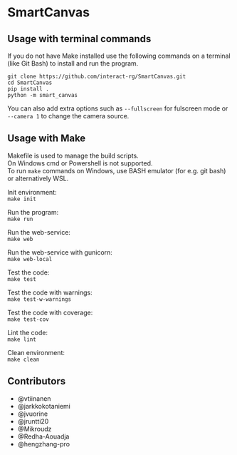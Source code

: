 # SmartCanvas

## Usage with terminal commands
If you do not have Make installed use the following commands on a terminal (like Git Bash) to install and run the program.
```
git clone https://github.com/interact-rg/SmartCanvas.git
cd SmartCanvas
pip install .
python -m smart_canvas
```

You can also add extra options such as `--fullscreen` for fulscreen mode or `--camera 1` to change the camera source.


## Usage with Make
Makefile is used to manage the build scripts.\
On Windows cmd or Powershell is not supported.\
To run `make` commands on Windows, use BASH emulator (for e.g. git bash) or alternatively WSL.

Init environment:  
`make init`

Run the program:  
`make run`

Run the web-service:  
`make web`

Run the web-service with gunicorn:\
`make web-local`

Test the code:  
`make test`

Test the code with warnings:  
`make test-w-warnings`

Test the code with coverage:  
`make test-cov`

Lint the code:  
`make lint`

Clean environment:  
`make clean`

## Contributors
- @vtiinanen
- @jarkkokotaniemi
- @jvuorine
- @jruntti20
- @Mikroudz
- @Redha-Aouadja
- @hengzhang-pro
